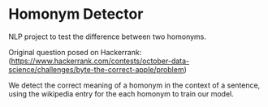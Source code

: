 # Homonym Detector

NLP project to test the difference between two homonyms.

Original question posed on Hackerrank: (https://www.hackerrank.com/contests/october-data-science/challenges/byte-the-correct-apple/problem)

We detect the correct meaning of a homonym in the context of a sentence, using the wikipedia entry for the each homonym to train our model.

